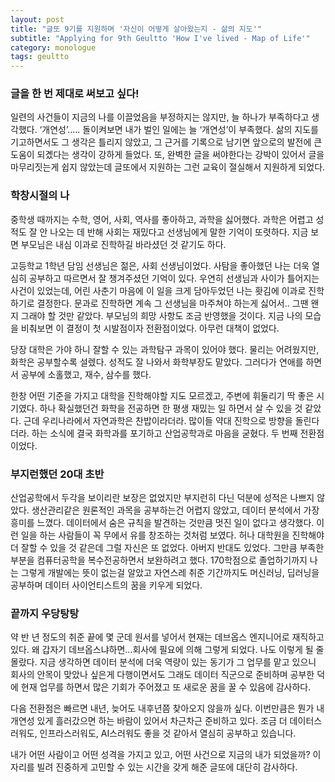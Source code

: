 ```yaml
---
layout: post
title: "글또 9기를 지원하며 '자신이 어떻게 살아왔는지 - 삶의 지도'"
subtitle: "Applying for 9th Geultto 'How I've lived - Map of Life'"
category: monologue
tags: geultto
---
```

### 글을 한 번 제대로 써보고 싶다!

일련의 사건들이 지금의 나를 이끌었음을 부정하지는 않지만, 늘 하나가 부족하다고 생각했다.
‘개연성’….. 돌이켜보면 내가 벌인 일에는 늘 ‘개연성’이 부족했다.
삶의 지도를 기고하면서도 그 생각은 틀리지 않았고, 그 근거를 기록으로 남기면 앞으로의 발전에 큰 도움이 되곘다는 생각이 강하게 들었다.
또, 완벽한 글을 써야한다는 강박이 있어서 글을 마무리짓는게 쉽지 않았는데 글또에서 지원하는 그런 교육이 절실해서 지원하게 되었다.

### 학창시절의 나

중학생 때까지는 수학, 영어, 사회, 역사를 좋아하고, 과학을 싫어했다.
과학은 어렵고 성적도 잘 안 나오는 데 반해 사회는 재밌다고 선생님에게 말한 기억이 또렷하다.
지금 보면 부모님은 내심 이과로 진학하길 바라셨던 것 같기도 하다.

고등학교 1학년 담임 선생님은 젊은, 사회 선생님이었다.
사탐을 좋아했던 나는 더욱 열심히 공부하고 따르면서 잘 챙겨주셨던 기억이 있다.
우연히 선생님과 사이가 틀어지는 사건이 있었는데, 어린 사춘기 마음에 이 일을 크게 담아두었던 나는
홧김에 이과로 진학하기로 결정한다. 문과로 진학하면 계속 그 선생님을 마주쳐야 하는게 싫어서..
그땐 왠지 그래야 할 것만 같았다. 부모님의 희망 사항도 조금 반영했을 것이다.
지금 나의 모습을 비춰보면 이 결정이 첫 시발점이자 전환점이었다. 아무런 대책이 없었다.

당장 대학은 가야 하니 잘할 수 있는 과학탐구 과목이 있어야 했다.
물리는 어려웠지만, 화학은 공부할수록 설렜다. 성적도 잘 나와서 화학부장도 맡았다.
그러다가 연애를 하면서 공부에 소홀했고, 재수, 삼수를 했다.

한창 어떤 기준을 가지고 대학을 진학해야할 지도 모르겠고, 주변에 휘둘리기 딱 좋은 시기였다.
하나 확실했던건 화학을 전공하면 한 평생 재밌는 일 하면서 살 수 있을 것 같았다.
근데 우리나라에서 자연과학은 찬밥이라더라. 많이들 약대 진학으로 방향을 돌린다더라. 하는 소식에
결국 화학과를 포기하고 산업공학과로 마음을 굳혔다. 두 번째 전환점이었다.

### 부지런했던 20대 초반

산업공학에서 두각을 보이리란 보장은 없었지만 부지런히 다닌 덕분에 성적은 나쁘지 않았다.
생산관리같은 원론적인 과목을 공부하는건 어렵지 않았고, 데이터 분석에서 가장 흥미를 느꼈다.
데이터에서 숨은 규칙을 발견하는 것만큼 멋진 일이 없다고 생각했다. 이런 일을 하는 사람들이 꼭 무에서 유를 창조하는 것처럼 보였다.
허나 대학원을 진학해야 더 잘할 수 있을 것 같은데 그럴 자신은 또 없었다. 아버지 반대도 있었다.
그만큼 부족한 부분을 컴퓨터공학을 복수전공하면서 보완하려고 했다.
170학점으로 졸업하기까지 나는 그렇게 개발에는 뜻이 없는걸 알았고
자연스레 취준 기간까지도 머신러닝, 딥러닝을 공부하며 데이터 사이언티스트의 꿈을 키우게 되었다.

### 끝까지 우당탕탕

약 반 년 정도의 취준 끝에 몇 군데 원서를 넣어서 현재는 데브옵스 엔지니어로 재직하고 있다.
왜 갑자기 데브옵스냐하면…회사에 필요에 의해 그렇게 되었다. 나도 이렇게 될 줄 몰랐다.
지금 생각하면 데이터 분석에 더욱 역량이 있는 동기가 그 업무를 맡고 있으니 회사의 안목이 맞았나 싶은게 다행이면서도
그래도 데이터 직군으로 준비하며 공부한 덕에 현재 업무를 하면서 많은 기회가 주어졌고 또 새로운 꿈을 꿀 수 있음에 감사하다.

다음 전환점은 빠르면 내년, 늦어도 내후년쯤 찾아오지 않을까 싶다.
이번만큼은 뭔가 내 개연성 있게 흘러갔으면 하는 바람이 있어서 차근차근 준비하고 있다.
조금 더 데이터스러워도, 인프라스러워도, AI스러워도 좋을 것 같아서 열심히 공부하고 있습니다.

내가 어떤 사람이고 어떤 성격을 가지고 있고, 어떤 사건으로 지금의 내가 되었을까?
이 자리를 빌려 진중하게 고민할 수 있는 시간을 갖게 해준 글또에 대단히 감사하다.
